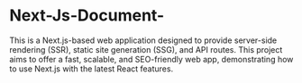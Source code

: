 # Next-Js-Document-
This is a Next.js-based web application designed to provide server-side rendering (SSR), static site generation (SSG), and API routes. This project aims to offer a fast, scalable, and SEO-friendly web app, demonstrating how to use Next.js with the latest React features.
